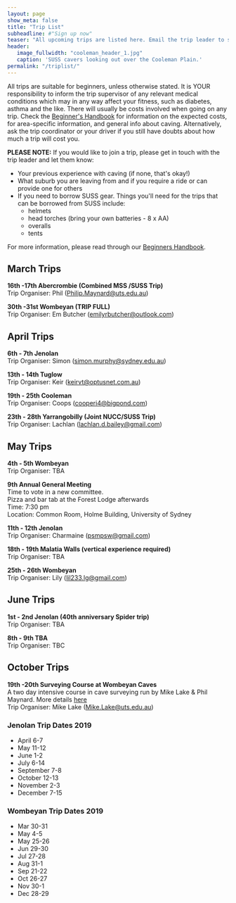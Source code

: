 ```yaml
---
layout: page
show_meta: false
title: "Trip List"
subheadline: #"Sign up now"
teaser: "All upcoming trips are listed here. Email the trip leader to sign up."
header:
   image_fullwidth: "cooleman_header_1.jpg"
   caption: 'SUSS cavers looking out over the Cooleman Plain.'
permalink: "/triplist/"
---
```


<!-- To Do convert this to auto genarage from a yaml file -->

All trips are suitable for beginners, unless otherwise stated.  It is YOUR responsibility to inform the trip supervisor of any relevant medical
conditions which may in any way affect your fitness, such as diabetes,
asthma and the like. There will usually be costs involved when going on any trip. Check the <a href="/assets/handbook.pdf">Beginner's Handbook</a>
for information on the expected costs, for area-specific information, and general info about caving. Alternatively, ask the trip coordinator or your driver
if you still have doubts about how much a trip will cost you.

**PLEASE NOTE:**
If you would like to join a trip, please get in touch with the trip leader and let them know:

-   Your previous experience with caving (if none, that's okay!)
-   What suburb you are leaving from and if you require a ride or can provide one for others
-   If you need to borrow SUSS gear. Things you'll need for the trips that can be borrowed from SUSS include:
    -   helmets
    -   head torches (bring your own batteries - 8 x AA)
    -   overalls
    -   tents

For more information, please read through our [Beginners Handbook](/assets/handbook.pdf).

## March Trips

**16th -17th Abercrombie (Combined MSS /SUSS Trip)**  
Trip Organiser: Phil (Philip.Maynard@uts.edu.au)

**30th -31st Wombeyan (TRIP FULL)**  
Trip Organiser: Em Butcher (emilyrbutcher@outlook.com)

## April Trips

**6th - 7th Jenolan**  
Trip Organiser: Simon (simon.murphy@sydney.edu.au)

**13th - 14th Tuglow**  
Trip Organiser: Keir (keirvt@optusnet.com.au)

**19th - 25th Cooleman**  
Trip Organiser: Coops (cooperi4@bigpond.com)

**23th - 28th Yarrangobilly (Joint NUCC/SUSS Trip)**  
Trip Organiser: Lachlan (lachlan.d.bailey@gmail.com)

## May Trips

**4th - 5th Wombeyan**  
Trip Organiser: TBA

**9th Annual General Meeting**  
Time to vote in a new committee.  
Pizza and bar tab at the Forest Lodge afterwards  
Time: 7:30 pm  
Location: Common Room, Holme Building, University of Sydney

**11th - 12th Jenolan**  
Trip Organiser: Charmaine (psmpsw@gmail.com)

**18th - 19th Malatia Walls (vertical experience required)**  
Trip Organiser: TBA

**25th - 26th Wombeyan**  
Trip Organiser: Lily (lil233.lg@gmail.com)

## June Trips

**1st - 2nd Jenolan (40th anniversary Spider trip)**  
Trip Organiser: TBA

**8th - 9th TBA**  
Trip Organiser: TBC

## October Trips

**19th -20th Surveying Course at Wombeyan Caves**  
A two day intensive course in cave surveying run by Mike Lake & Phil Maynard. More details [here](https://bitbucket.org/speleolinux/cave_survey_course/wiki/Home)  
Trip Organiser: Mike Lake (Mike.Lake@uts.edu.au)

### Jenolan Trip Dates 2019

-   April 6-7
-   May 11-12
-   June 1-2
-   July 6-14
-   September 7-8
-   October 12-13
-   November 2-3
-   December 7-15

### Wombeyan Trip Dates 2019

-   Mar 30-31
-   May 4-5
-   May 25-26
-   Jun 29-30
-   Jul 27-28
-   Aug 31-1
-   Sep 21-22
-   Oct 26-27
-   Nov 30-1
-   Dec 28-29
